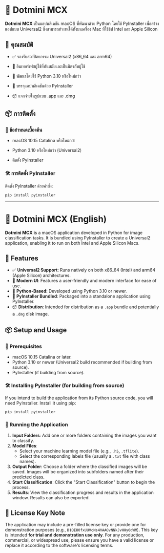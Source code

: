 **🚀 Dotmini MCX**
==================

**Dotmini MCX** เป็นแอปพลิเคชัน macOS ที่พัฒนาด้วย Python โดยใช้ PyInstaller เพื่อสร้างแอปแบบ Universal2 ซึ่งสามารถทำงานได้ทั้งบนเครื่อง Mac ที่ใช้ชิป Intel และ Apple Silicon

**🧰 คุณสมบัติ**
----------------

-   ✅ รองรับสถาปัตยกรรม Universal2 (x86_64 และ arm64)

-   🎨 อินเทอร์เฟซผู้ใช้ที่ทันสมัยและเป็นมิตรกับผู้ใช้

-   🐍 พัฒนาโดยใช้ Python 3.10 หรือใหม่กว่า

-   🧱 บรรจุแอปพลิเคชันด้วย PyInstaller

-   📦 แจกจ่ายในรูปแบบ .app และ .dmg

**📦 การติดตั้ง**
-----------------

### **🔧 ข้อกำหนดเบื้องต้น**

-   macOS 10.15 Catalina หรือใหม่กว่า

-   Python 3.10 หรือใหม่กว่า (Universal2)

-   ติดตั้ง PyInstaller

### **🛠️ การติดตั้ง PyInstaller**

ติดตั้ง PyInstaller ด้วยคำสั่ง: 

```
pip install pyinstaller
```

---

**🚀 Dotmini MCX (English)**
=======================

**Dotmini MCX** is a macOS application developed in Python for image classification tasks. It is bundled using PyInstaller to create a Universal2 application, enabling it to run on both Intel and Apple Silicon Macs.

**🧰 Features**
--------------

-   ✅ **Universal2 Support**: Runs natively on both x86_64 (Intel) and arm64 (Apple Silicon) architectures.
-   🎨 **Modern UI**: Features a user-friendly and modern interface for ease of use.
-   🐍 **Python-Based**: Developed using Python 3.10 or newer.
-   🧱 **PyInstaller Bundled**: Packaged into a standalone application using PyInstaller.
-   📦 **Distribution**: Intended for distribution as a `.app` bundle and potentially a `.dmg` disk image.

**📦 Setup and Usage**
--------------------

### **🔧 Prerequisites**

-   macOS 10.15 Catalina or later.
-   Python 3.10 or newer (Universal2 build recommended if building from source).
-   PyInstaller (if building from source).

### **🛠️ Installing PyInstaller (for building from source)**

If you intend to build the application from its Python source code, you will need PyInstaller. Install it using pip:

```bash
pip install pyinstaller
```

### **🚀 Running the Application**

1.  **Input Folders**: Add one or more folders containing the images you want to classify.
2.  **Model Files**:
    *   Select your machine learning model file (e.g., `.h5`, `.tflite`).
    *   Select the corresponding labels file (usually a `.txt` file with class names).
3.  **Output Folder**: Choose a folder where the classified images will be saved. Images will be organized into subfolders named after their predicted class.
4.  **Start Classification**: Click the "Start Classification" button to begin the process.
5.  **Results**: View the classification progress and results in the application window. Results can also be exported.

**📝 License Key Note**
----------------------
The application may include a pre-filled license key or provide one for demonstration purposes (e.g., `D1QE80fxUUVcNs4VAAOvNNkJvHHy0dWM`). This key is intended **for trial and demonstration use only**. For any production, commercial, or widespread use, please ensure you have a valid license or replace it according to the software's licensing terms.
